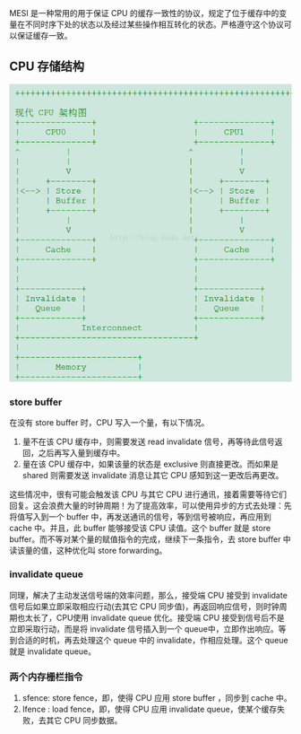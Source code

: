 MESI 是一种常用的用于保证 CPU 的缓存一致性的协议，规定了位于缓存中的变量在不同时序下处的状态以及经过某些操作相互转化的状态。严格遵守这个协议可以保证缓存一致。

## CPU 存储结构

![img](assets/%E7%BC%93%E5%AD%98%E4%B8%80%E8%87%B4%E6%80%A7/20160122185441641.png)

### store buffer

在没有 store buffer 时，CPU 写入一个量，有以下情况。

1. 量不在该 CPU 缓存中，则需要发送 read invalidate 信号，再等待此信号返回，之后再写入量到缓存中。
2. 量在该 CPU 缓存中，如果该量的状态是 exclusive 则直接更改。而如果是 shared 则需要发送 invalidate 消息让其它 CPU 感知到这一更改后再更改。

这些情况中，很有可能会触发该 CPU 与其它 CPU 进行通讯，接着需要等待它们回复。这会浪费大量的时钟周期！为了提高效率，可以使用异步的方式去处理：先将值写入到一个 buffer 中，再发送通讯的信号，等到信号被响应，再应用到 cache 中。并且，此 buffer 能够接受该 CPU 读值。这个 buffer 就是 store buffer。而不等对某个量的赋值指令的完成，继续下一条指令，去 store buffer 中读该量的值，这种优化叫 store forwarding。

### invalidate queue

同理，解决了主动发送信号端的效率问题，那么，接受端 CPU 接受到 invalidate 信号后如果立即采取相应行动(去其它 CPU 同步值)，再返回响应信号，则时钟周期也太长了，CPU使用 invalidate queue 优化。接受端 CPU 接受到信号后不是立即采取行动，而是将 invalidate 信号插入到一个 queue中，立即作出响应。等到合适的时机，再去处理这个 queue 中的 invalidate，作相应处理。这个 queue 就是 invalidate queue。

### 两个内存栅栏指令

1. sfence: store fence，即，使得 CPU 应用 store buffer ，同步到 cache 中。
2. lfence : load fence，即，使得 CPU 应用 invalidate queue，使某个缓存失败，去其它 CPU 同步数据。



## 